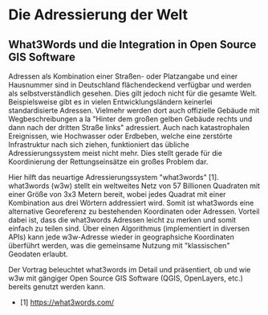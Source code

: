 # Die Adressierung der Welt

## What3Words und die Integration in Open Source GIS Software

Adressen als Kombination einer Straßen- oder Platzangabe und einer Hausnummer sind in Deutschland flächendeckend verfügbar und werden als selbstverständlich gesehen. Dies gilt jedoch nicht für die gesamte Welt. Beispielsweise gibt es in vielen Entwicklungsländern keinerlei standardisierte Adressen. Vielmehr werden dort auch offizielle Gebäude mit Wegbeschreibungen a la "Hinter dem großen gelben Gebäude rechts und dann nach der dritten Straße links" adressiert. Auch nach katastrophalen Ereignissen, wie Hochwasser oder Erdbeben, welche eine zerstörte Infrastruktur nach sich ziehen, funktioniert das übliche Adressierungssystem meist nicht mehr. Dies stellt gerade für die Koordinierung der Rettungseinsätze ein großes Problem dar.

Hier hilft das neuartige Adressierungssystem "what3words" [1]. what3words (w3w) stellt ein weltweites Netz von 57 Billionen Quadraten mit einer Größe von 3x3 Metern bereit, wobei jedes Quadrat mit einer Kombination aus drei Wörtern addressiert wird. Somit ist what3words eine alternative Georeferenz zu bestehenden Koordinaten oder Adressen. Vorteil dabei ist, dass die what3words Adressen leicht zu merken und somit einfach zu teilen sind. Über einen Algorithmus (implementiert in diversen APIs) kann jede w3w-Adresse wieder in geographsiche Koordinaten überführt werden, was die gemeinsame Nutzung mit "klassischen" Geodaten erlaubt.

Der Vortrag beleuchtet what3words im Detail und präsentiert, ob und wie w3w mit gängiger Open Source GIS Software (QGIS, OpenLayers, etc.) bereits genutzt werden kann.

* [1] https://what3words.com/

